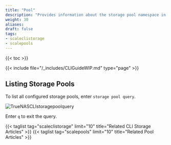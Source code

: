 ```yaml
---
title: "Pool"
description: "Provides information about the storage pool namespace in the TrueNAS CLI. Includes command syntax and common commands."
weight: 30
aliases:
draft: false
tags:
- scaleclistorage
- scalepools
---
```


{{< toc >}}

{{< include file="/_includes/CLIGuideWIP.md" type="page" >}}

## Listing Storage Pools 

To list all configured storage pools, enter `storage pool query`.

![TrueNASCLIstoragepoolquery](/images/SCALE/TrueNASCLIstoragepoolquery.png "Pool Query")

Enter `q` to exit the query.


{{< taglist tag="scaleclistorage" limit="10" title="Related CLI Storage Articles" >}}
{{< taglist tag="scalepools" limit="10" title="Related Pool Articles" >}}